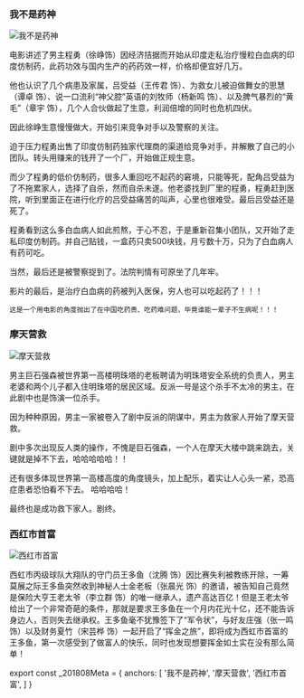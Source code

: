 ### 我不是药神

 ![我不是药神](MedicineGod.png)

电影讲述了男主程勇（徐峥饰）因经济拮据而开始从印度走私治疗慢粒白血病的印度仿制药，此药功效与国内生产的药药效一样，价格却便宜好几万。

他也认识了几个病患及家属，吕受益（王传君 饰）、为救女儿被迫做舞女的思慧（谭卓 饰）、说一口流利“神父腔”英语的刘牧师（杨新鸣 饰）、以及脾气暴烈的“黄毛”（章宇 饰），几个人合伙做起了生意，利润倍增的同时也危机四伏。
 
因此徐峥生意慢慢做大，开始引来竞争对手以及警察的关注。

迫于压力程勇出售了印度仿制药独家代理商的渠道给竞争对手，并解散了自己的小团队。转头用赚来的钱开了一个厂，开始做正规生意。

而少了程勇的低价仿制药，很多人重回吃不起药的窘境，只能等死，配角吕受益为了不拖累家人，选择了自杀，然而自杀未遂。他老婆找到厂里的程勇，程勇赶到医院，听到里面正在进行化疗的吕受益痛苦的叫声，心里也很难受。最后吕受益还是死了。

程勇看到这么多白血病人如此煎熬，于心不忍，于是重新召集小团队，又开始了走私印度仿制药。并自己贴钱，一盒药只卖500块钱，月亏数十万，只为了白血病人有药可吃。

当然，最后还是被警察捉到了。法院判情有可原坐了几年牢。

影片的最后，是治疗白血病的药被列入医保，穷人也可以吃起药了！！！

`这是一个用电影的角度抛出了在中国吃药贵、吃药难问题，毕竟谁能一辈子不生病呢！！！`

### 摩天营救

 ![摩天营救](Skyscraper.png)

男主巨石强森被世界第一高楼明珠塔的老板聘请为明珠塔安全系统的负责人，男主老婆和两个儿子都入住明珠塔的居民区域。反派一号是这个杀手不太冷的男主，在此剧中也是饰演一位杀手。

因为种种原因，男主一家被卷入了剧中反派的阴谋中，男主为救家人开始了摩天营救。

剧中多次出现反人类的操作，不愧是巨石强森，一个人在摩天大楼中跳来跳去，关键就是掉不下去，哈哈哈哈哈！！

还有很多体现世界第一高楼高度的角度镜头，加上配乐，着实让人心头一紧，恐高症患者恐怕看不下去。 哈哈哈哈！

最终也是成功救下家人。剧终。

### 西红市首富

 ![西红市首富](Xihongshishoufu.png '500px')

西虹市丙级球队大翔队的守门员王多鱼（沈腾 饰）因比赛失利被教练开除，一筹莫展之际王多鱼突然收到神秘人士金老板（张晨光 饰）的邀请，被告知自己竟然是保险大亨王老太爷（李立群 饰）的唯一继承人，遗产高达百亿！但是王老太爷给出了一个非常奇葩的条件，那就是要求王多鱼在一个月内花光十亿，还不能告诉身边人，否则失去继承权。王多鱼毫不犹豫签下了“军令状”，与好友庄强（张一鸣 饰）以及财务夏竹（宋芸桦 饰）一起开启了“挥金之旅”，即将成为西虹市首富的王多鱼，第一次感受到了做富人的快乐，同时也发现想要挥金如土实在没有那么简单！

export const _201808Meta = {
  anchors: [
    '我不是药神',
    '摩天营救',
    '西红市首富',
  ]
}